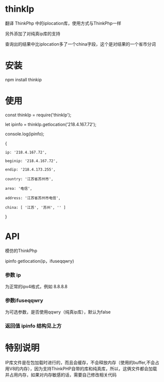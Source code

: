 # thinkIp
翻译 ThinkPhp 中的iplocation库，使用方式与ThinkPhp一样

另外添加了对纯真ip库的支持

查询出的结果中比iplocation多了一个china字段，这个是对结果的一个省市分词

# 安装
npm install thinkip

# 使用
const thinkIp = require('thinkIp');

let ipinfo = thinkIp.getlocation('218.4.167.72');

console.log(ipinfo);

  { 

    ip: '218.4.167.72',
    
    beginip: '218.4.167.72',
    
    endip: '218.4.173.255',
    
    country: '江苏省苏州市',
    
    area: '电信',
    
    address: '江苏省苏州市电信',
    
    china: [ '江苏', '苏州', '' ] 
    
  }

# API

模仿的ThinkPhp

ipinfo getlocation(ip，ifuseqqwry)

### 参数  ip  

为正常的ipv4格式，例如 8.8.8.8

### 参数ifuseqqwry 

为可选参数，是否使用qqwry（纯真ip库），默认为false

### 返回值 ipinfo 结构见上方

# 特别说明

IP库文件是在包加载时进行的，而且会缓存，不会释放内存（使用的buffer,不会占用V8的内存），因为支持ThinkPHP自带的库和纯真库，所以，这俩文件都会加载并占用内存，如果对内存敏感的话，需要自己修改相关代码

